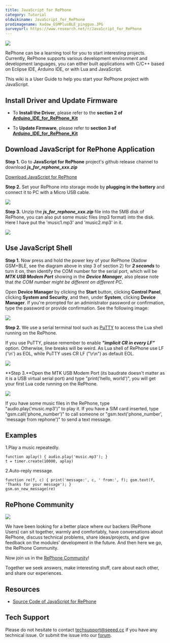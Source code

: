 ```yaml
---
title: JavaScript for RePhone
category: Tutorial
oldwikiname: JavaScript_for_RePhone
prodimagename: Xadow_GSMPlusBLE_pingguo.JPG
surveyurl: https://www.research.net/r/JavaScript_for_RePhone
---
```


[![](https://raw.githubusercontent.com/SeeedDocument/JavaScript_for_RePhone/master/img/Xadow_GSMPlusBLE_pingguo.JPG)](/Rephone)

RePhone can be a learning tool for you to start interesting projects. Currently, RePhone supports various development environment and development languages, you can either built applications with C/C++ based on Eclipse IDE, Arduino IDE, or with Lua and JavaScript.

This wiki is a User Guide to help you start your RePhone project with JavaScript.

Install Driver and Update Firmware
----------------------------------

-   To **Install the Driver**, please refer to the **section 2 of [Arduino_IDE_for_RePhone_Kit](/Arduino_IDE_for_RePhone_Kit "Arduino IDE for RePhone Kit")**

-   To **Update Firmware**, please refer to **section 3 of [Arduino_IDE_for_RePhone_Kit](/Arduino_IDE_for_RePhone_Kit "Arduino IDE for RePhone Kit")**

Download JavaScript for RePhone Application
-------------------------------------------

**Step 1.** Go to **JavaScript for RePhone** project's github release channel to download ***js_for_rephone_xxx.zip***

[Download JavaScript for RePhone](https://github.com/Seeed-Studio/JavaScript_for_RePhone/releases)

**Step 2.** Set your RePhone into storage mode by **plugging in the battery** and connect it to PC with a Micro USB cable.

![](https://raw.githubusercontent.com/SeeedDocument/JavaScript_for_RePhone/master/img/Connect_Xadow_GSMPlusBLE_to_PC.png)

**Step 3.** Unzip the ***js_for_rephone_xxx.zip*** file into the 5MB disk of RePhone, you can also put some music files (mp3 format) into the disk. Here I have put the 'music1.mp3' and 'music2.mp3' in it.


![](https://raw.githubusercontent.com/SeeedDocument/JavaScript_for_RePhone/master/img/Lua_1.png)

Use JavaScript Shell
--------------------

**Step 1.** Now press and hold the power key of your RePhone (Xadow GSM+BLE, see the diagram above in step 3 of section 2) for ***2 seconds*** to turn it on, then identify the COM number for the serial port, which will be ***MTK USB Modem Port*** showing in the ***Device Manager***, also please note that *the COM number might be different on different PC*.

Open **Device Manager** by clicking the **Start** button, clicking **Control Panel**, clicking **System and Security**, and then, under **System**, clicking **Device Manager**. If you're prompted for an administrator password or confirmation, type the password or provide confirmation. See the following image:

![](https://raw.githubusercontent.com/SeeedDocument/JavaScript_for_RePhone/master/img/Check_ports.png)

**Step 2.** We use a serial terminal tool such as [PuTTY](http://www.chiark.greenend.org.uk/~sgtatham/putty/download.html) to access the Lua shell running on the RePhone.

If you use PuTTY, please remember to enable ***"implicit CR in every LF"*** option. Otherwise, line breaks will be weird. As Lua shell of RePhone use LF ('\n') as EOL, while PuTTY uses CR LF ("\r\n") as default EOL.

![](https://raw.githubusercontent.com/SeeedDocument/JavaScript_for_RePhone/master/img/Putty_EOL.png)

**Step 3.**Open the MTK USB Modem Port (its baudrate doesn't matter as it is a USB virtual serial port) and type "print('hello, world')", you will get your first Lua code running on the RePhone.

![](https://raw.githubusercontent.com/SeeedDocument/JavaScript_for_RePhone/master/img/RePhone_Lua_Shell.png)

If you have some music files in the RePhone, type "audio.play('music.mp3')" to play it. If you have a SIM card inserted, type "gsm.call('phone_number')" to call someone or "gsm.text('phone_number', 'message from rephone')" to send a text message.

Examples
--------

1.Play a music repeatedly.

```
function aplay() { audio.play('music.mp3'); }
t = timer.create(10000, aplay)
```

2.Auto-reply message.

```
function re(f, c) { print('message:', c, ' from:', f); gsm.text(f, 'Thanks for your message'); }
gsm.on_new_message(re)
```

RePhone Community
-----------------

[![](https://raw.githubusercontent.com/SeeedDocument/JavaScript_for_RePhone/master/img/RePhone_Community-2.png)](http://www.seeed.cc/discover.html?t=RePhone)

We have been looking for a better place where our backers (RePhone Users) can sit together, warmly and comfortably, have conversations about RePhone, discuss technical problems, share ideas/projects, and give feedback on the modules’ development in the future. And then here we go, the RePhone Community.

Now join us in the [RePhone Community](http://www.seeed.cc/discover.html?t=RePhone)!

Together we seek answers, make interesting stuff, care about each other, and share our experiences.

Resources
---------

- [Source Code of JavaScript for RePhone](https://github.com/Seeed-Studio/JavaScript_for_RePhone)


<!-- This Markdown file was created from http://www.seeedstudio.com/wiki/JavaScript_for_RePhone -->

## Tech Support
Please do not hesitate to contact [techsupport@seeed.cc](techsupport@seeed.cc) if you have any technical issue. Or submit the issue into our [forum](http://forum.seeedstudio.com/). 